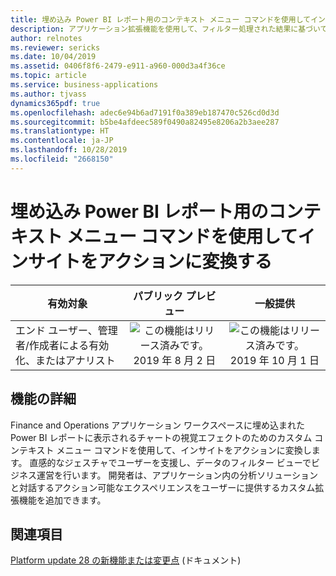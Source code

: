 ```yaml
---
title: 埋め込み Power BI レポート用のコンテキスト メニュー コマンドを使用してインサイトをアクションに変換する
description: アプリケーション拡張機能を使用して、フィルター処理された結果に基づいて Power BI レポートのビジュアルのカスタム メニュー項目アクションを作成します
author: relnotes
ms.reviewer: sericks
ms.date: 10/04/2019
ms.assetid: 0406f8f6-2479-e911-a960-000d3a4f36ce
ms.topic: article
ms.service: business-applications
ms.author: tjvass
dynamics365pdf: true
ms.openlocfilehash: adec6e94b6ad7191f0a389eb187470c526cd0d3d
ms.sourcegitcommit: b5be4afdeec589f0490a82495e8206a2b3aee287
ms.translationtype: HT
ms.contentlocale: ja-JP
ms.lasthandoff: 10/28/2019
ms.locfileid: "2668150"
---
```

# <a name="turn-insights-into-action-using-context-menu-commands-for-embedded-power-bi-reports"></a>埋め込み Power BI レポート用のコンテキスト メニュー コマンドを使用してインサイトをアクションに変換する


| 有効対象    |  パブリック プレビュー | 一般提供 | 
| ---------- | :----------: |:----------: |
|エンド ユーザー、管理者/作成者による有効化、またはアナリスト|![この機能はリリース済みです。](/dynamics365-release-plan/media/green-checkmark.png "この機能はリリース済みです。") 2019 年 8 月 2 日| ![この機能はリリース済みです。](/dynamics365-release-plan/media/green-checkmark.png "この機能はリリース済みです。") 2019 年 10 月 1 日|






## <a name="feature-details"></a>機能の詳細
<!--feature detail start -->
Finance and Operations アプリケーション ワークスペースに埋め込まれた Power BI レポートに表示されるチャートの視覚エフェクトのためのカスタム コンテキスト メニュー コマンドを使用して、インサイトをアクションに変換します。 直感的なジェスチャでユーザーを支援し、データのフィルター ビューでビジネス運営を行います。 開発者は、アプリケーション内の分析ソリューションと対話するアクション可能なエクスペリエンスをユーザーに提供するカスタム拡張機能を追加できます。
<!--feature detail end -->










## <a name="see-also"></a>関連項目

[Platform update 28 の新機能または変更点](https://docs.microsoft.com/dynamics365/unified-operations/fin-and-ops/get-started/whats-new-platform-update-28) (ドキュメント)
